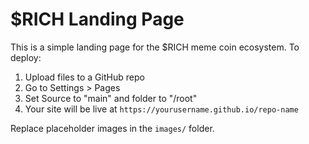 # $RICH Landing Page

This is a simple landing page for the $RICH meme coin ecosystem. To deploy:

1. Upload files to a GitHub repo
2. Go to Settings > Pages
3. Set Source to "main" and folder to "/root"
4. Your site will be live at `https://yourusername.github.io/repo-name`

Replace placeholder images in the `images/` folder.

